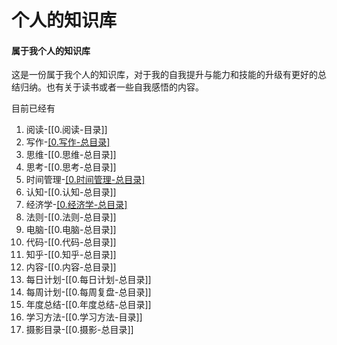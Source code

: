 # 个人的知识库

#### 属于我个人的知识库 

这是一份属于我个人的知识库，对于我的自我提升与能力和技能的升级有更好的总结归纳。也有关于读书或者一些自我感悟的内容。

目前已经有
1. 阅读-[[0.阅读-目录]]
2. 写作-[[0.写作-总目录]](未记录)
3. 思维-[[0.思维-总目录]]
4. 思考-[[0.思考-总目录]]
5. 时间管理-[[0.时间管理-总目录]](未记录)
6. 认知-[[0.认知-总目录]]
7. 经济学-[[0.经济学-总目录]](未记录)
8. 法则-[[0.法则-总目录]]
9. 电脑-[[0.电脑-总目录]]
10. 代码-[[0.代码-总目录]]
11. 知乎-[[0.知乎-总目录]]
12. 内容-[[0.内容-总目录]]
13. 每日计划-[[0.每日计划-总目录]]
14. 每周计划-[[0.每周复盘-总目录]]
15. 年度总结-[[0.年度总结-总目录]]
16. 学习方法-[[0.学习方法-目录]]
17. 摄影目录-[[0.摄影-总目录]]